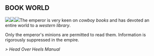 ## BOOK WORLD

![](texture-bookworld.wall.cowboy.left?bg-pureBlack)![](texture-book.x?float-right&clear-right)![](texture-book.y?float-right&clear-right)The emperor is very keen
on *cowboy books* and has devoted an entire world to a *western library*.

Only the emperor's minions are permitted to read them.
Information is rigorously suppressed in the empire.

*> Head Over Heels Manual*
